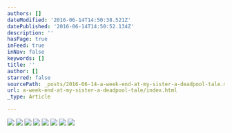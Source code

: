 ```yaml
---
authors: []
dateModified: '2016-06-14T14:50:38.521Z'
datePublished: '2016-06-14T14:50:52.134Z'
description: ''
hasPage: true
inFeed: true
inNav: false
keywords: []
title: ''
author: []
starred: false
sourcePath: _posts/2016-06-14-a-week-end-at-my-sister-a-deadpool-tale.md
url: a-week-end-at-my-sister-a-deadpool-tale/index.html
_type: Article

---
```

![](https://the-grid-user-content.s3-us-west-2.amazonaws.com/250af0ad-c72e-469e-aca9-4974a2ceac95.jpg)
![](https://the-grid-user-content.s3-us-west-2.amazonaws.com/e8df24be-f88e-4693-983a-19724c5bb1c5.jpg)
![](https://the-grid-user-content.s3-us-west-2.amazonaws.com/2324ea27-74e3-48bd-a61b-a3067eff0cf6.jpg)
![](https://the-grid-user-content.s3-us-west-2.amazonaws.com/7de6f2c6-80a2-427d-886e-09f84ae80435.jpg)
![](https://the-grid-user-content.s3-us-west-2.amazonaws.com/a1653c2c-b021-4baf-8bf4-d061e0ee5e7c.jpg)
![](https://the-grid-user-content.s3-us-west-2.amazonaws.com/e3890b07-17b5-4e75-a97c-d6e073278814.jpg)
![](https://the-grid-user-content.s3-us-west-2.amazonaws.com/185eede2-da51-49e7-94d1-3f71f91fa07c.jpg)
![](https://the-grid-user-content.s3-us-west-2.amazonaws.com/8300ab61-d6e3-4d94-b8ca-d31637ad00f2.jpg)